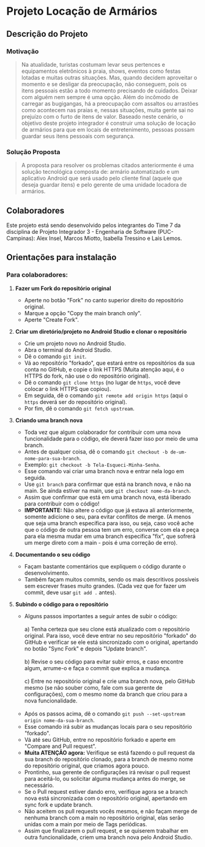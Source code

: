 # Projeto Locação de Armários

## Descrição do Projeto

### Motivação
> Na atualidade, turistas costumam levar seus pertences e equipamentos eletrônicos à praia,
shows, eventos como festas lotadas e muitas outras situações. Mas, quando decidem
aproveitar o momento e se desligar da preocupação, não conseguem, pois os itens pessoais
estão a todo momento precisando de cuidados. Deixar com alguém nem sempre é uma
opção.
Além do incômodo de carregar as bugigangas, há a preocupação com assaltos ou arrastões
como acontecem nas praias e, nessas situações, muita gente sai no prejuízo com o furto de
itens de valor.
Baseado neste cenário, o objetivo deste projeto integrador é construir uma solução de
locação de armários para que em locais de entretenimento, pessoas possam guardar seus
itens pessoais com segurança.

### Solução Proposta
> A proposta para resolver os problemas citados anteriormente é uma solução tecnológica
composta de: armário automatizado e um aplicativo Android que será usado pelo cliente
final (aquele que deseja guardar itens) e pelo gerente de uma unidade locadora de armários.

<!-- ## Tecnologias Utilizadas
Este projeto utiliza as seguintes tecnologias e linguagens: -->

## Colaboradores
Este projeto está sendo desenvolvido pelos integrantes do Time 7 da disciplina de Projeto Integrador 3 - Engenharia de Software (PUC-Campinas): Alex Insel, Marcos Miotto, Isabella Tressino e Lais Lemos.

## Orientações para instalação

### Para colaboradores:

1. **Fazer um Fork do repositório original**
   * Aperte no botão "Fork" no canto superior direito do repositório original.
   * Marque a opção "Copy the main branch only".
   * Aperte "Create Fork".

2. **Criar um diretório/projeto no Android Studio e clonar o repositório**
   * Crie um projeto novo no Android Studio.
   * Abra o terminal do Android Studio.
   * Dê o comando `git init`.
   * Vá ao repositório "forkado", que estará entre os repositórios da sua conta no GitHub, e copie o link HTTPS (Muita atenção aqui, é o HTTPS do fork, não use o do repositório original).
   * Dê o comando `git clone https` (no lugar de `https`, você deve colocar o link HTTPS que copiou).
   * Em seguida, dê o comando `git remote add origin https` (aqui o `https` deverá ser do repositório original).
   * Por fim, dê o comando `git fetch upstream`.

3. **Criando uma branch nova**
   * Toda vez que algum colaborador for contribuir com uma nova funcionalidade para o código, ele deverá fazer isso por meio de uma branch.
   * Antes de qualquer coisa, dê o comando `git checkout -b de-um-nome-para-sua-branch`.
   * Exemplo: `git checkout -b Tela-Esqueci-Minha-Senha`.
   * Esse comando vai criar uma branch nova e entrar nela logo em seguida.
   * Use `git branch` para confirmar que está na branch nova, e não na main. Se ainda estiver na main, use `git checkout nome-da-branch`.
   * Assim que confirmar que está em uma branch nova, está liberado para contribuir com o código!
   * **IMPORTANTE:** Não altere o código que já estava ali anteriormente, somente adicione o seu, para evitar conflitos de merge. (A menos que seja uma branch específica para isso, ou seja, caso você ache que o código de outra pessoa tem um erro, converse com ela e peça para ela mesma mudar em uma branch específica "fix", que sofrerá um merge direto com a main - pois é uma correção de erro).

4. **Documentando o seu código**
   * Façam bastante comentários que expliquem o código durante o desenvolvimento.
   * Também façam muitos commits, sendo os mais descritivos possíveis sem escrever frases muito grandes. (Cada vez que for fazer um commit, deve usar `git add .` antes).

5. **Subindo o código para o repositório**
   * Alguns passos importantes a seguir antes de subir o código:</br></br>
     a) Tenha certeza que seu clone está atualizado com o repositório original. Para isso, você deve entrar no seu repositório "forkado" do GitHub e verificar se ele está sincronizado com o original, apertando no      botão "Sync Fork" e depois "Update branch".</br></br>
     b) Revise o seu código para evitar subir erros, e caso encontre algum, arrume-o e faça o commit que explica a mudança.</br></br>
     c) Entre no repositório original e crie uma branch nova, pelo GitHub mesmo (se não souber como, fale com sua gerente de configurações), com o mesmo nome da branch que criou para a nova funcionalidade.</br> 
     </br>
   * Após os passos acima, dê o comando `git push --set-upstream origin nome-da-sua-branch`.
   * Esse comando irá subir as mudanças locais para o seu repositório "forkado".
   * Vá até seu GitHub, entre no repositório forkado e aperte em "Compare and Pull request".
   * **Muita ATENÇÃO agora:** Verifique se está fazendo o pull request da sua branch do repositório clonado, para a branch de mesmo nome do repositório original, que criamos agora pouco.
   * Prontinho, sua gerente de configurações irá revisar o pull request para aceitá-lo, ou solicitar alguma mudança antes do merge, se necessário.
   * Se o Pull request estiver dando erro, verifique agora se a branch nova está sincronizada com o repositório original, apertando em sync fork e update branch.
   * Não aceitem os pull requests vocês mesmos, e não façam merge de nenhuma branch com a main no repositório original, elas serão unidas com a main por meio de Tags periódicas.
   * Assim que finalizarem o pull request, e se quiserem trabalhar em outra funcionalidade, criem uma branch nova pelo Android Studio.


